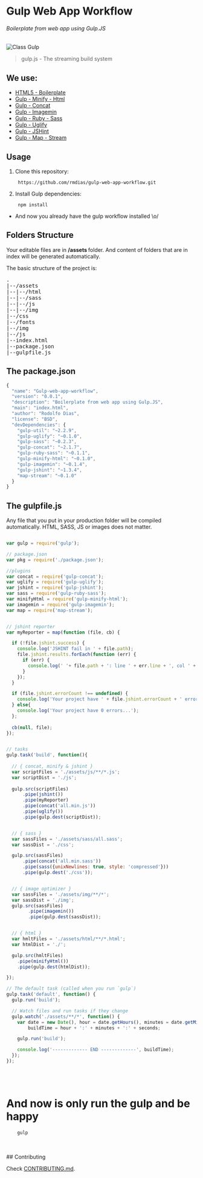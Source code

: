 Gulp Web App Workflow
======================

###### Boilerplate from web app using Gulp.JS

![Class Gulp](http://rmdias.com/images/subdomains/gulpworkflow/gulp-logo.png)

> gulp.js - The streaming build system

## We use:

* [HTML5 - Boilerplate](https://github.com/h5bp/html5-boilerplate)
* [Gulp - Minify - Html](https://npmjs.org/package/gulp-minify-html)
* [Gulp - Concat](https://npmjs.org/package/gulp-concat)
* [Gulp - Imagemin](https://npmjs.org/package/gulp-imagemin)
* [Gulp - Ruby - Sass](https://npmjs.org/package/gulp-ruby-sass)
* [Gulp - Uglify](https://npmjs.org/package/gulp-uglify)
* [Gulp - JSHint](https://npmjs.org/package/gulp-jshint)
* [Gulp - Map - Stream](https://npmjs.org/package/map-stream‎)


## Usage

1. Clone this repository:
  	
		https://github.com/rmdias/gulp-web-app-workflow.git


2. Install Gulp dependencies:

		npm install


* And now you already have the gulp workflow installed \o/


## Folders Structure

Your editable files are in <b> /assets </b> folder. And content of folders that are in index will be generated automatically.


The basic structure of the project is:

<pre>
.
|--/assets
|--|--/html
|--|--/sass
|--|--/js
|--|--/img
|--/css
|--/fonts
|--/img
|--/js
|--index.html
|--package.json
|--gulpfile.js
</pre>



## The package.json

```javascript
{
  "name": "Gulp-web-app-workflow",
  "version": "0.0.1",
  "description": "Boilerplate from web app using Gulp.JS",
  "main": "index.html",
  "author": "Rodolfo Dias",
  "license": "BSD",
  "devDependencies": {
    "gulp-util": "~2.2.9",
    "gulp-uglify": "~0.1.0",
    "gulp-sass": "~0.2.3",
    "gulp-concat": "~2.1.7",
    "gulp-ruby-sass": "~0.1.1",
    "gulp-minify-html": "~0.1.0",
    "gulp-imagemin": "~0.1.4",
    "gulp-jshint": "~1.3.4",
    "map-stream": "~0.1.0"
  }
}
```





## The gulpfile.js

Any file that you put in your production folder will be compiled automatically. HTML, SASS, JS or images does not matter.


```javascript

var gulp = require('gulp');

// package.json
var pkg = require('./package.json');

//plugins
var concat = require('gulp-concat');
var uglify = require('gulp-uglify');
var jshint = require('gulp-jshint');
var sass = require('gulp-ruby-sass');
var minifyHtml = require('gulp-minify-html');
var imagemin = require('gulp-imagemin');
var map = require('map-stream');


// jshint reporter
var myReporter = map(function (file, cb) {

  if (!file.jshint.success) {
    console.log('JSHINT fail in ' + file.path);
    file.jshint.results.forEach(function (err) {
      if (err) {
        console.log(' '+ file.path + ': line ' + err.line + ', col ' + err.character + ', code ' + err.code + ', ' + err.reason);
      }
    });
  }

  if (file.jshint.errorCount !== undefined) {
    console.log('Your project have ' + file.jshint.errorCount + ' errors...');  
  } else{
    console.log('Your project have 0 errors...');  
  };
  
  cb(null, file);
});


// tasks
gulp.task('build', function(){
 
  // { concat, minify & jshint }
  var scriptFiles = './assets/js/**/*.js';
  var scriptDist = './js';
  
  gulp.src(scriptFiles)
      .pipe(jshint())
      .pipe(myReporter)
      .pipe(concat('all.min.js'))
      .pipe(uglify())
      .pipe(gulp.dest(scriptDist));


  // { sass }
  var sassFiles = './assets/sass/all.sass';
  var sassDist = './css';

  gulp.src(sassFiles)
      .pipe(concat('all.min.sass'))
      .pipe(sass({unixNewlines: true, style: 'compressed'}))
      .pipe(gulp.dest('./css'));


  // { image optimizer }
  var sassFiles = './assets/img/**/*';
  var sassDist = './img';
  gulp.src(sassFiles)
        .pipe(imagemin())
        .pipe(gulp.dest(sassDist));


  // { html }
  var hmltFiles = './assets/html/**/*.html';
  var htmlDist = './';

  gulp.src(hmltFiles)
    .pipe(minifyHtml())
    .pipe(gulp.dest(htmlDist));

});

// The default task (called when you run `gulp`)
gulp.task('default', function() {
  gulp.run('build');

  // Watch files and run tasks if they change
  gulp.watch('./assets/**/*', function() {
    var date = new Date(), hour = date.getHours(), minutes = date.getMinutes(), seconds = date.getSeconds(),
        buildTime = hour + ':' + minutes + ':' + seconds;

    gulp.run('build');

    console.log('------------- END -------------', buildTime);
  });
});
```
<br>
<br>

# And now is only run the gulp and be happy

		gulp

<br>
<br>
## Contributing

Check [CONTRIBUTING.md](https://github.com/rmdias/gulp-web-app-workflow/blob/master/CONTRIBUTING.md).

<br>
<br>
<br>

